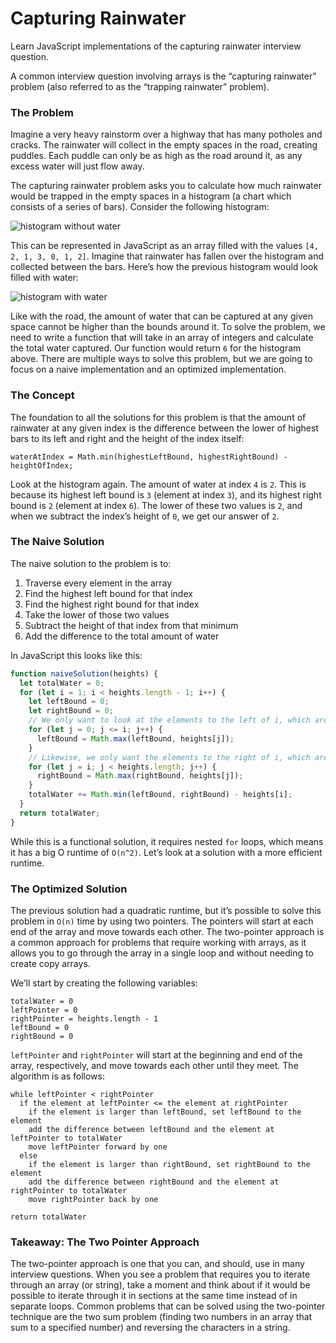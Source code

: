 # Capturing Rainwater

Learn JavaScript implementations of the capturing rainwater interview question.

A common interview question involving arrays is the “capturing rainwater” problem (also referred to as the “trapping rainwater” problem).

### The Problem

Imagine a very heavy rainstorm over a highway that has many potholes and cracks. The rainwater will collect in the empty spaces in the road, creating puddles. Each puddle can only be as high as the road around it, as any excess water will just flow away.

The capturing rainwater problem asks you to calculate how much rainwater would be trapped in the empty spaces in a histogram (a chart which consists of a series of bars). Consider the following histogram:

![histogram without water](https://content.codecademy.com/programs/cs-path/TIP-Lists/histogram%20v1.svg)

This can be represented in JavaScript as an array filled with the values `[4, 2, 1, 3, 0, 1, 2]`. Imagine that rainwater has fallen over the histogram and collected between the bars. Here’s how the previous histogram would look filled with water:

![histogram with water](https://content.codecademy.com/programs/cs-path/TIP-Lists/histogram%20v2.svg)

Like with the road, the amount of water that can be captured at any given space cannot be higher than the bounds around it. To solve the problem, we need to write a function that will take in an array of integers and calculate the total water captured. Our function would return `6` for the histogram above. There are multiple ways to solve this problem, but we are going to focus on a naive implementation and an optimized implementation.

### The Concept

The foundation to all the solutions for this problem is that the amount of rainwater at any given index is the difference between the lower of highest bars to its left and right and the height of the index itself:

```
waterAtIndex = Math.min(highestLeftBound, highestRightBound) - heightOfIndex;
```

Look at the histogram again. The amount of water at index `4` is `2`. This is because its highest left bound is `3` (element at index `3`), and its highest right bound is `2` (element at index `6`). The lower of these two values is `2`, and when we subtract the index’s height of `0`, we get our answer of `2`.

### The Naive Solution

The naive solution to the problem is to:

1. Traverse every element in the array
2. Find the highest left bound for that index
3. Find the highest right bound for that index
4. Take the lower of those two values
5. Subtract the height of that index from that minimum
6. Add the difference to the total amount of water

In JavaScript this looks like this:

```javascript
function naiveSolution(heights) {
  let totalWater = 0;
  for (let i = 1; i < heights.length - 1; i++) {
    let leftBound = 0;
    let rightBound = 0;
    // We only want to look at the elements to the left of i, which are the elements at the lower indices
    for (let j = 0; j <= i; j++) { 
      leftBound = Math.max(leftBound, heights[j]);
    }
    // Likewise, we only want the elements to the right of i, which are the elements at the higher indices
    for (let j = i; j < heights.length; j++) {
      rightBound = Math.max(rightBound, heights[j]);
    }
    totalWater += Math.min(leftBound, rightBound) - heights[i];
  }
  return totalWater;
}
```

While this is a functional solution, it requires nested `for` loops, which means it has a big O runtime of `O(n^2)`. Let’s look at a solution with a more efficient runtime.

### The Optimized Solution

The previous solution had a quadratic runtime, but it’s possible to solve this problem in `O(n)` time by using two pointers. The pointers will start at each end of the array and move towards each other. The two-pointer approach is a common approach for problems that require working with arrays, as it allows you to go through the array in a single loop and without needing to create copy arrays.

We’ll start by creating the following variables:

```pseudo
totalWater = 0
leftPointer = 0 
rightPointer = heights.length - 1
leftBound = 0
rightBound = 0
```

`leftPointer` and `rightPointer` will start at the beginning and end of the array, respectively, and move towards each other until they meet. The algorithm is as follows:

```pseudo
while leftPointer < rightPointer
  if the element at leftPointer <= the element at rightPointer
    if the element is larger than leftBound, set leftBound to the element
    add the difference between leftBound and the element at leftPointer to totalWater
    move leftPointer forward by one
  else
    if the element is larger than rightBound, set rightBound to the element
    add the difference between rightBound and the element at rightPointer to totalWater
    move rightPointer back by one 

return totalWater
```

### Takeaway: The Two Pointer Approach

The two-pointer approach is one that you can, and should, use in many interview questions. When you see a problem that requires you to iterate through an array (or string), take a moment and think about if it would be possible to iterate through it in sections at the same time instead of in separate loops. Common problems that can be solved using the two-pointer technique are the two sum problem (finding two numbers in an array that sum to a specified number) and reversing the characters in a string.

